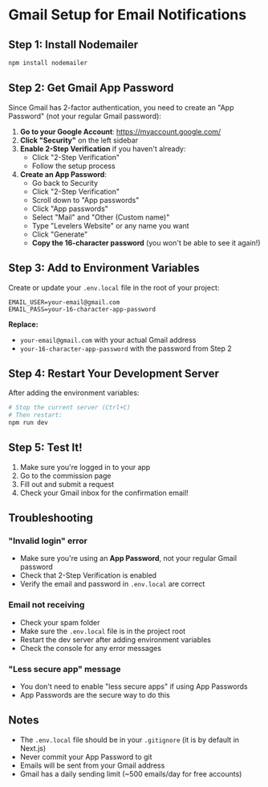 # Gmail Setup for Email Notifications

## Step 1: Install Nodemailer
```bash
npm install nodemailer
```

## Step 2: Get Gmail App Password

Since Gmail has 2-factor authentication, you need to create an "App Password" (not your regular Gmail password):

1. **Go to your Google Account**: https://myaccount.google.com/
2. **Click "Security"** on the left sidebar
3. **Enable 2-Step Verification** if you haven't already:
   - Click "2-Step Verification"
   - Follow the setup process
4. **Create an App Password**:
   - Go back to Security
   - Click "2-Step Verification"
   - Scroll down to "App passwords"
   - Click "App passwords"
   - Select "Mail" and "Other (Custom name)"
   - Type "Levelers Website" or any name you want
   - Click "Generate"
   - **Copy the 16-character password** (you won't be able to see it again!)

## Step 3: Add to Environment Variables

Create or update your `.env.local` file in the root of your project:

```env
EMAIL_USER=your-email@gmail.com
EMAIL_PASS=your-16-character-app-password
```

**Replace:**
- `your-email@gmail.com` with your actual Gmail address
- `your-16-character-app-password` with the password from Step 2

## Step 4: Restart Your Development Server

After adding the environment variables:

```bash
# Stop the current server (Ctrl+C)
# Then restart:
npm run dev
```

## Step 5: Test It!

1. Make sure you're logged in to your app
2. Go to the commission page
3. Fill out and submit a request
4. Check your Gmail inbox for the confirmation email!

## Troubleshooting

### "Invalid login" error
- Make sure you're using an **App Password**, not your regular Gmail password
- Check that 2-Step Verification is enabled
- Verify the email and password in `.env.local` are correct

### Email not receiving
- Check your spam folder
- Make sure the `.env.local` file is in the project root
- Restart the dev server after adding environment variables
- Check the console for any error messages

### "Less secure app" message
- You don't need to enable "less secure apps" if using App Passwords
- App Passwords are the secure way to do this

## Notes

- The `.env.local` file should be in your `.gitignore` (it is by default in Next.js)
- Never commit your App Password to git
- Emails will be sent from your Gmail address
- Gmail has a daily sending limit (~500 emails/day for free accounts)
